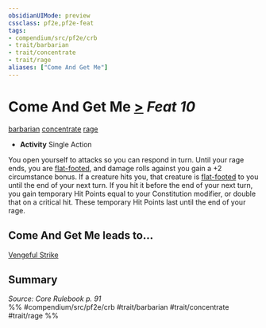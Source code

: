 ```yaml
---
obsidianUIMode: preview
cssclass: pf2e,pf2e-feat
tags:
- compendium/src/pf2e/crb
- trait/barbarian
- trait/concentrate
- trait/rage
aliases: ["Come And Get Me"]
---
```

# Come And Get Me  [>](../../Rules/core-rulebook/chapter-9-playing-the-game.md#Actions "Single Action") *Feat 10*  
[barbarian](../../Rules/traits/barbarian.md)  [concentrate](../../Rules/traits/concentrate.md)  [rage](../../Rules/traits/rage.md)  

- **Activity** Single Action

You open yourself to attacks so you can respond in turn. Until your rage ends, you are [flat-footed](../../Rules/conditions.md#Flat-footed), and damage rolls against you gain a +2 circumstance bonus. If a creature hits you, that creature is [flat-footed](../../Rules/conditions.md#Flat-footed) to you until the end of your next turn. If you hit it before the end of your next turn, you gain temporary Hit Points equal to your Constitution modifier, or double that on a critical hit. These temporary Hit Points last until the end of your rage.

## Come And Get Me leads to...

[Vengeful Strike](vengeful-strike.md)

## Summary

*Source: Core Rulebook p. 91*  
%% #compendium/src/pf2e/crb #trait/barbarian #trait/concentrate #trait/rage %%